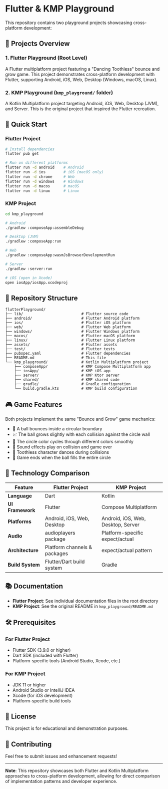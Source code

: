# Flutter & KMP Playground

This repository contains two playground projects showcasing cross-platform development:

## 🎯 Projects Overview

### 1. Flutter Playground (Root Level)
A Flutter multiplatform project featuring a "Dancing Toothless" bounce and grow game. This project demonstrates cross-platform development with Flutter, supporting Android, iOS, Web, Desktop (Windows, macOS, Linux).

### 2. KMP Playground (`kmp_playground/` folder)
A Kotlin Multiplatform project targeting Android, iOS, Web, Desktop (JVM), and Server. This is the original project that inspired the Flutter recreation.

## 🚀 Quick Start

### Flutter Project
```bash
# Install dependencies
flutter pub get

# Run on different platforms
flutter run -d android    # Android
flutter run -d ios        # iOS (macOS only)
flutter run -d chrome     # Web
flutter run -d windows    # Windows
flutter run -d macos      # macOS
flutter run -d linux      # Linux
```

### KMP Project
```bash
cd kmp_playground

# Android
./gradlew :composeApp:assembleDebug

# Desktop (JVM)
./gradlew :composeApp:run

# Web
./gradlew :composeApp:wasmJsBrowserDevelopmentRun

# Server
./gradlew :server:run

# iOS (open in Xcode)
open iosApp/iosApp.xcodeproj
```

## 📁 Repository Structure

```
flutterPlayground/
├── lib/                          # Flutter source code
├── android/                      # Flutter Android platform
├── ios/                          # Flutter iOS platform
├── web/                          # Flutter Web platform
├── windows/                      # Flutter Windows platform
├── macos/                        # Flutter macOS platform
├── linux/                        # Flutter Linux platform
├── assets/                       # Flutter assets
├── test/                         # Flutter tests
├── pubspec.yaml                  # Flutter dependencies
├── README.md                     # This file
└── kmp_playground/               # Kotlin Multiplatform project
    ├── composeApp/               # KMP Compose Multiplatform app
    ├── iosApp/                   # KMP iOS app
    ├── server/                   # KMP Ktor server
    ├── shared/                   # KMP shared code
    ├── gradle/                   # Gradle configuration
    └── build.gradle.kts          # KMP build configuration
```

## 🎮 Game Features

Both projects implement the same "Bounce and Grow" game mechanics:

- 🎯 A ball bounces inside a circular boundary
- 📈 The ball grows slightly with each collision against the circle wall
- 🎨 The circle color cycles through different colors smoothly
- 🎵 Sound effects play on collision and game over
- 🐉 Toothless character dances during collisions
- 🏁 Game ends when the ball fills the entire circle

## 🔧 Technology Comparison

| Feature | Flutter Project | KMP Project |
|---------|----------------|-------------|
| **Language** | Dart | Kotlin |
| **UI Framework** | Flutter | Compose Multiplatform |
| **Platforms** | Android, iOS, Web, Desktop | Android, iOS, Web, Desktop, Server |
| **Audio** | audioplayers package | Platform-specific expect/actual |
| **Architecture** | Platform channels & packages | expect/actual pattern |
| **Build System** | Flutter/Dart build system | Gradle |

## 📚 Documentation

- **Flutter Project**: See individual documentation files in the root directory
- **KMP Project**: See the original README in `kmp_playground/README.md`

## 🛠️ Prerequisites

### For Flutter Project
- Flutter SDK (3.9.0 or higher)
- Dart SDK (included with Flutter)
- Platform-specific tools (Android Studio, Xcode, etc.)

### For KMP Project
- JDK 11 or higher
- Android Studio or IntelliJ IDEA
- Xcode (for iOS development)
- Platform-specific build tools

## 📄 License

This project is for educational and demonstration purposes.

## 🤝 Contributing

Feel free to submit issues and enhancement requests!

---

**Note**: This repository showcases both Flutter and Kotlin Multiplatform approaches to cross-platform development, allowing for direct comparison of implementation patterns and developer experience.